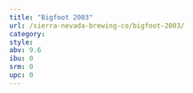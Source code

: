 ```yaml
---
title: "Bigfoot 2003"
url: /sierra-nevada-brewing-co/bigfoot-2003/
category: 
style: 
abv: 9.6
ibu: 0
srm: 0
upc: 0
---
```


